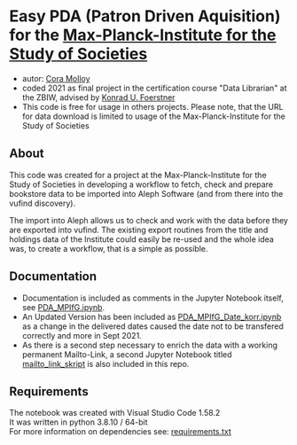 # Easy PDA (Patron Driven Aquisition) for the [Max-Planck-Institute for the Study of Societies](http://www.mpifg.de)

- autor: [Cora Molloy](mailto:cm@mpifg.de)
- coded 2021 as final project in the certification course "Data Librarian" at the ZBIW, advised by [Konrad U. Foerstner](https://github.com/konrad)
- This code is free for usage in others projects. Please note, that the URL for data download is limited to usage of the Max-Planck-Institute for the Study of Societies

## About

This code was created for a project at the Max-Planck-Institute for the Study of Societies in developing a workflow to fetch, check and prepare bookstore data to be imported into Aleph Software (and from there into the vufind discovery).

The import into Aleph allows us to check and work with the data before they are exported into vufind. The existing export routines from the title and holdings data of the Institute could easily be re-used and the whole idea was, to create a workflow, that is a simple as possible.

## Documentation

- Documentation is included as comments in the Jupyter Notebook itself, see [PDA_MPIfG.ipynb](PDA_MPIfG.ipynb).
- An Updated Version has been included as [PDA_MPIfG_Date_korr.ipynb](PDA_MPIfG_Date_korr.ipynb) as a change in the delivered dates caused the date not to be transfered correctly and more in Sept 2021.
- As there is a second step necessary to enrich the data with a working permanent Mailto-Link, a second Jupyter Notebook titled [mailto_link_skript](mailto_link_skript.ipynb) is also included in this repo.

## Requirements

The notebook was created with Visual Studio Code 1.58.2  
It was written in python 3.8.10 / 64-bit  
For more information on dependencies see: [requirements.txt](requirements.txt)  
